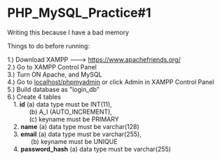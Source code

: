 # PHP_MySQL_Practice#1

Writing this because I have a bad memory

Things to do before running:

1.) Download XAMPP ---> https://www.apachefriends.org/ <br>
2.) Go to XAMPP Control Panel <br>
3.) Turn ON Apache, and MySQL <br>
4.) Go to <u>localhost/phpmyadmin</u> or click Admin in XAMPP Control Panel <br>
5.) Build database as "login_db" <br>
6.) Create 4 tables <br>
  &emsp;1. <b>id</b> (a) data type must be INT(11), <br>
    &emsp;  &emsp;  &emsp;(b) A_I (AUTO_INCREMENT), <br>
    &emsp;  &emsp;  &emsp;(c) keyname must be PRIMARY<br>
  &emsp;2. <b>name</b> (a) data type must be varchar(128)<br>
  &emsp;3. <b>email</b> (a) data type must be varchar(255), <br>   &emsp;  &emsp;  &emsp; (b) keyname must be UNIQUE<br>
  &emsp;4. <b>password_hash</b> (a) data type must be varchar(255)<br>
